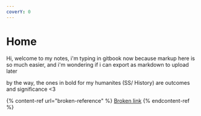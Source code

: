 ```yaml
---
coverY: 0
---
```


# Home

Hi, welcome to my notes, i'm typing in gitbook now because markup here is so much easier, and i'm wondering if i can export as markdown to upload later&#x20;

by the way, the ones in bold for my humanites (SS/ History) are outcomes and significance <3

{% content-ref url="broken-reference" %}
[Broken link](broken-reference)
{% endcontent-ref %}
